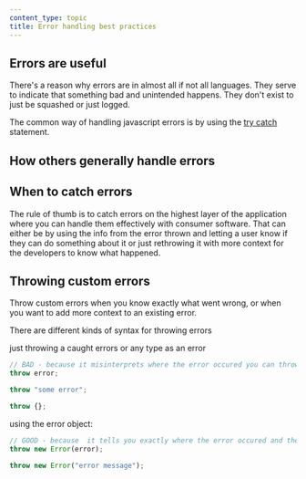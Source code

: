 ```yaml
---
content_type: topic
title: Error handling best practices
---
```


## Errors are useful

There's a reason why errors are in almost all if not all languages. They serve to indicate that something bad and unintended happens. They don't exist to just be squashed or just logged.

The common way of handling javascript errors is by using the [try catch](https://developer.mozilla.org/en-US/docs/Web/JavaScript/Reference/Statements/try...catch) statement.

## How others generally handle errors

## When to catch errors

The rule of thumb is to catch errors on the highest layer of the application where you can handle them effectively with consumer software. That can either be by using the info from the error thrown and letting a user know if they can do something about it or just rethrowing it with more context for the developers to know what happened.

## Throwing custom errors

Throw custom errors when you know exactly what went wrong, or when you want to add more context to an existing error.

There are different kinds of syntax for throwing errors

just throwing a caught errors or any type as an error

```js
// BAD - because it misinterprets where the error occured you can throw pretty much anything as an error
throw error;

throw "some error";

throw {};
```

using the error object:

```js
// GOOD - because  it tells you exactly where the error occured and the constructor takes in a message making it more predictable
throw new Error(error);

throw new Error("error message");
```
